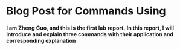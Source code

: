 # Blog Post for Commands Using 
**I am Zheng Guo, and this is the first lab report.**
**In this report, I will introduce and explain three commands with their application and corresponding explanation**
